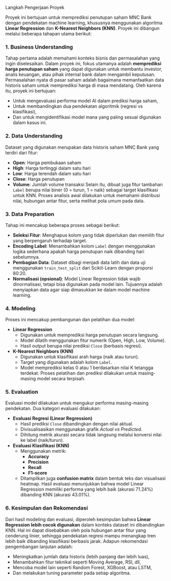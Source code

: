 Langkah Pengerjaan Proyek

Proyek ini bertujuan untuk memprediksi penutupan saham MNC Bank dengan pendekatan machine learning, khususnya menggunakan algoritma **Linear Regression** dan **K-Nearest Neighbors (KNN)**. Proyek ini dibangun melalui beberapa tahapan utama berikut:

### 1. Business Understanding
Tahap pertama adalah memahami konteks bisnis dan permasalahan yang ingin diselesaikan. Dalam proyek ini, fokus utamanya adalah **memprediksi harga penutupan saham** yang dapat digunakan untuk membantu investor, analis keuangan, atau pihak internal bank dalam mengambil keputusan.
Permasalahan nyata di pasar saham adalah bagaimana memanfaatkan data historis saham untuk memprediksi harga di masa mendatang. Oleh karena itu, proyek ini bertujuan:
- Untuk mengevaluasi performa model AI dalam prediksi harga saham,
- Untuk membandingkan dua pendekatan algoritmik (regresi vs klasifikasi),
- Dan untuk mengidentifikasi model mana yang paling sesuai digunakan dalam kasus ini.

### 2. Data Understanding
Dataset yang digunakan merupakan data historis saham MNC Bank yang terdiri dari fitur:
- **Open**: Harga pembukaan saham
- **High**: Harga tertinggi dalam satu hari
- **Low**: Harga terendah dalam satu hari
- **Close**: Harga penutupan
- **Volume**: Jumlah volume transaksi
Selain itu, dibuat juga fitur tambahan `Label` berupa nilai biner (0 = turun, 1 = naik) sebagai target klasifikasi untuk KNN. Proses analisis awal dilakukan untuk memahami distribusi nilai, hubungan antar fitur, serta melihat pola umum pada data.

### 3. Data Preparation
Tahap ini mencakup beberapa proses sebagai berikut:
- **Seleksi Fitur**: Menghapus kolom yang tidak diperlukan dan memilih fitur yang berpengaruh terhadap target.
- **Encoding Label**: Menambahkan kolom `Label` dengan menggunakan logika sederhana apakah harga penutupan naik dibanding hari sebelumnya.
- **Pembagian Data**: Dataset dibagi menjadi data latih dan data uji menggunakan `train_test_split` dari Scikit-Learn dengan proporsi 80:20.
- **Normalisasi (opsional)**: Model Linear Regression tidak wajib dinormalisasi, tetapi bisa digunakan pada model lain.
Tujuannya adalah menyiapkan data agar siap dimasukkan ke dalam model machine learning.

### 4. Modeling
Proses ini mencakup pembangunan dan pelatihan dua model:
- **Linear Regression**
  - Digunakan untuk memprediksi harga penutupan secara langsung.
  - Model dilatih menggunakan fitur numerik (Open, High, Low, Volume).
  - Hasil output berupa nilai prediksi `Close` (berbasis regresi).
- **K-Nearest Neighbors (KNN)**
  - Digunakan untuk klasifikasi arah harga (naik atau turun).
  - Target yang digunakan adalah kolom `Label`.
  - Model memprediksi kelas 0 atau 1 berdasarkan nilai K tetangga terdekat.
Proses pelatihan dan prediksi dilakukan untuk masing-masing model secara terpisah.

### 5. Evaluation
Evaluasi model dilakukan untuk mengukur performa masing-masing pendekatan. Dua kategori evaluasi dilakukan:
- **Evaluasi Regresi (Linear Regression)**
  - Hasil prediksi `Close` dibandingkan dengan nilai aktual.
  - Divisualisasikan menggunakan grafik *Actual vs Predicted*.
  - Dihitung metrik akurasi secara tidak langsung melalui konversi nilai ke label (naik/turun).
- **Evaluasi Klasifikasi (KNN)**
  - Menggunakan metrik:
    - **Accuracy**
    - **Precision**
    - **Recall**
    - **F1-score**
  - Ditampilkan juga **confusion matrix** dalam bentuk teks dan visualisasi heatmap.
Hasil evaluasi menunjukkan bahwa model Linear Regression memiliki performa yang lebih baik (akurasi 71.24%) dibanding KNN (akurasi 43.01%).

### 6. Kesimpulan dan Rekomendasi
Dari hasil modeling dan evaluasi, diperoleh kesimpulan bahwa **Linear Regression lebih cocok digunakan** dalam konteks dataset ini dibandingkan KNN. Hal ini dapat disebabkan oleh pola hubungan antar fitur yang cenderung linier, sehingga pendekatan regresi mampu menangkap tren lebih baik dibanding klasifikasi berbasis jarak.
Adapun rekomendasi pengembangan lanjutan adalah:
- Meningkatkan jumlah data historis (lebih panjang dan lebih luas),
- Menambahkan fitur teknikal seperti Moving Average, RSI, dll,
- Mencoba model lain seperti Random Forest, XGBoost, atau LSTM,
- Dan melakukan tuning parameter pada setiap algoritma.


